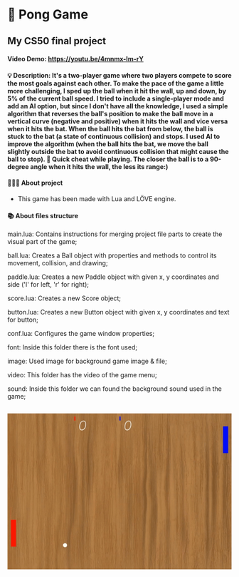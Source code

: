 # 🏓 Pong Game
## My CS50 final project
#### Video Demo:  https://youtu.be/4mnmx-lm-rY
#### 💡 Description: It's a two-player game where two players compete to score the most goals against each other. To make the pace of the game a little more challenging, I sped up the ball when it hit the wall, up and down, by 5% of the current ball speed. I tried to include a single-player mode and add an AI option, but since I don't have all the knowledge, I used a simple algorithm that reverses the ball's position to make the ball move in a vertical curve (negative and positive) when it hits the wall and vice versa when it hits the bat. When the ball hits the bat from below, the ball is stuck to the bat (a state of continuous collision) and stops. I used AI to improve the algorithm (when the ball hits the bat, we move the ball slightly outside the bat to avoid continuous collision that might cause the ball to stop). 🧲 Quick cheat while playing. The closer the ball is to a 90-degree angle when it hits the wall, the less its range:)

#### 👨🏻‍💻 About project
- This game has been made with Lua and LÖVE engine.

#### 📚 About files structure
main.lua: Contains instructions for merging project file parts to create the visual part of the game;

ball.lua: Creates a Ball object with properties and methods to control its movement, collision, and drawing;

paddle.lua: Creates a new Paddle object with given x, y coordinates and side ('l' for left, 'r' for right);

score.lua: Creates a new Score object;

button.lua: Creates a new Button object with given x, y coordinates and text for button;

conf.lua: Configures the game window properties;

font: Inside this folder there is the font used;

image: Used image for background game image & file;

video: This folder has the video of the game menu;

sound: Inside this folder we can found the background sound used in the game;

##
![md gallery](/image/md-gallery.gif)
